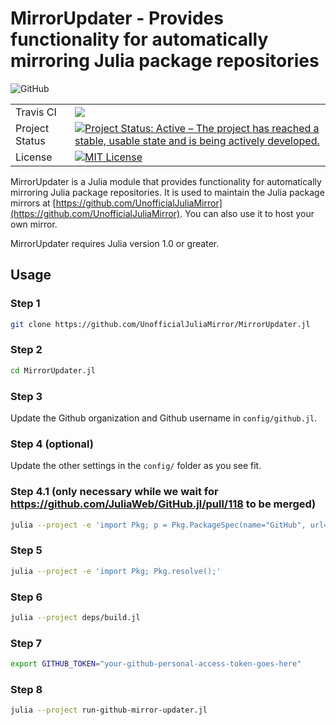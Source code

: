 # MirrorUpdater - Provides functionality for automatically mirroring Julia package repositories
![GitHub]()
<table>
    <tbody>
        <tr>
            <td>Travis CI</td>
            <td><a href="https://travis-ci.com/UnofficialJuliaMirror/MirrorUpdater.jl/branches"><img src="https://travis-ci.com/UnofficialJuliaMirror/MirrorUpdater.jl.svg?branch=master"></a></td>
        </tr>
        <tr>
            <td>Project Status</td>
            <td><a href="https://www.repostatus.org/#active"><img src="https://www.repostatus.org/badges/latest/active.svg" alt="Project Status: Active – The project has reached a stable, usable state and is being actively developed." /></a></td>
        </tr>
        <tr>
            <td>License</td>
            <td><a href="https://github.com/UnofficialJuliaMirror/MirrorUpdater.jl/blob/master/LICENSE"><img title="MIT License" alt="MIT License" src="https://img.shields.io/github/license/mashape/apistatus.svg"></a></td>
        </tr>
    </tbody>
</table>

MirrorUpdater is a Julia module that provides functionality for automatically
mirroring Julia package repositories. It is used to maintain the Julia package
mirrors at
[https://github.com/UnofficialJuliaMirror](https://github.com/UnofficialJuliaMirror).
You can also use it to host your own mirror.

MirrorUpdater requires Julia version 1.0 or greater.

## Usage

### Step 1

```bash
git clone https://github.com/UnofficialJuliaMirror/MirrorUpdater.jl
```

### Step 2

```bash
cd MirrorUpdater.jl
```

### Step 3

Update the Github organization and Github username in `config/github.jl`.

### Step 4 (optional)

Update the other settings in the `config/` folder as you see fit.

### Step 4.1 (only necessary while we wait for https://github.com/JuliaWeb/GitHub.jl/pull/118 to be merged)

```bash
julia --project -e 'import Pkg; p = Pkg.PackageSpec(name="GitHub", url="https://github.com/DilumAluthge/GitHub.jl", rev="da/fix-create-repo-bug"); Pkg.add(p);'
```

### Step 5

```bash
julia --project -e 'import Pkg; Pkg.resolve();'
```

### Step 6

```bash
julia --project deps/build.jl
```

### Step 7

```bash
export GITHUB_TOKEN="your-github-personal-access-token-goes-here"
```

### Step 8

```bash
julia --project run-github-mirror-updater.jl
```
